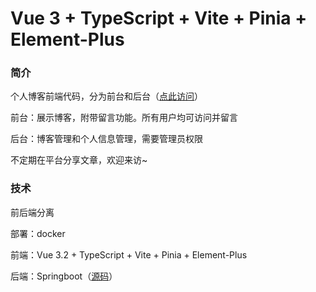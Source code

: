 # Vue 3 + TypeScript + Vite + Pinia + Element-Plus

### 简介

个人博客前端代码，分为前台和后台（[点此访问]([http://124.223.175150:8080/#/](http://124.70.164.141:8080/#/))）

前台：展示博客，附带留言功能。所有用户均可访问并留言

后台：博客管理和个人信息管理，需要管理员权限 

不定期在平台分享文章，欢迎来访~

### 技术

前后端分离 

部署：docker

前端：Vue 3.2 + TypeScript + Vite + Pinia + Element-Plus

后端：Springboot（[源码]([https://github.com/XinrZhou/my-blog-server](https://github.com/Xinrui-Z/blog_springboot)https://github.com/Xinrui-Z/blog_springboot)）

